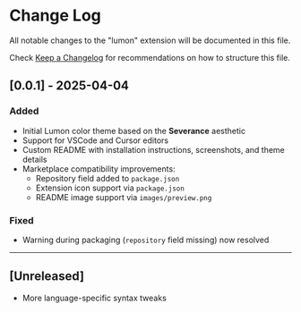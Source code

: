 # Change Log

All notable changes to the "lumon" extension will be documented in this file.

Check [Keep a Changelog](http://keepachangelog.com/) for recommendations on how to structure this file.

## [0.0.1] - 2025-04-04

### Added
- Initial Lumon color theme based on the **Severance** aesthetic
- Support for VSCode and Cursor editors
- Custom README with installation instructions, screenshots, and theme details
- Marketplace compatibility improvements:
  - Repository field added to `package.json`
  - Extension icon support via `package.json`
  - README image support via `images/preview.png`

### Fixed
- Warning during packaging (`repository` field missing) now resolved

---

## [Unreleased]
- More language-specific syntax tweaks
